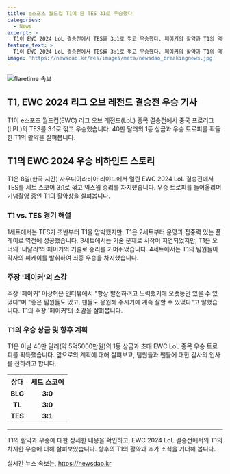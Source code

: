 ```yaml
---
title: e스포츠 월드컵 T1이 중 TES 31로 우승했다
categories:
  - News
excerpt: >
  T1이 EWC 2024 LoL 결승전에서 TES를 3:1로 꺾고 우승했다. 페이커의 활약과 T1의 역전 승리가 주목받았는데, T1은 40만 달러의 상금과 우승 트로피를 획득했다. 페이커는 항상 발전하고 좋은 팀원과 팬의 지지 덕분에 오랫동안 경기에 참여할 수 있었다고 말했다. 앞서 T1은 BLG, TL을 이기고 결승에 올랐다.
feature_text: >
  T1이 EWC 2024 LoL 결승전에서 TES를 3:1로 꺾고 우승했다. 페이커의 활약과 T1의 역전 승리가 주목받았는데, T1은 40만 달러의 상금과 우승 트로피를 획득했다. 페이커는 항상 발전하고 좋은 팀원과 팬의 지지 덕분에 오랫동안 경기에 참여할 수 있었다고 말했다. 앞서 T1은 BLG, TL을 이기고 결승에 올랐다.
image: 'https://newsdao.kr/res/images/meta/newsdao_breakingnews.jpg'
---
```


<p><img src="https://newsdao.kr/res/images/meta/newsdao_breakingnews.jpg" alt="flaretime 속보" /></p>

<h2 data-ke-size="size26">T1, EWC 2024 리그 오브 레전드 결승전 우승 기사</h2>

<p data-ke-size="size16">T1이 e스포츠 월드컵(EWC) 리그 오브 레전드(LoL) 종목 결승전에서 중국 프로리그(LPL)의 TES를 3:1로 꺾고 우승했습니다. 40만 달러의 1등 상금과 우승 트로피를 획들한 T1의 활약을 살펴봅니다.</p>

<h2 data-ke-size="size24">T1의 EWC 2024 우승 비하인드 스토리</h2>

<p data-ke-size="size16">T1은 8일(한국 시간) 사우디아라비아 리야드에서 열린 EWC 2024 LoL 결승전에서 TES를 세트 스코어 3:1로 꺾고 역스윕 승리를 차지했습니다. 우승 트로피를 들어올리며 기념촬영 중인 T1의 활약상을 살펴봅니다.</p>

<h3 data-ke-size="size20">T1 vs. TES 경기 해설</h3>

<p data-ke-size="size16">1세트에서는 TES가 초반부터 T1을 압박했지만, T1은 2세트부터 운영과 집중력 있는 플레이로 역전에 성공했습니다. 3세트에서는 기술 문제로 시작이 지연되었지만, T1은 오너의 '니달리'와 페이커의 기술로 승리를 거머쥐었습니다. 4세트에서는 T1의 팀원들이 각자의 피케이를 발휘하여 최종 우승을 차지했습니다.</p>

<h3 data-ke-size="size20">주장 '페이커'의 소감</h3>

<p data-ke-size="size16">주장 '페이커' 이상혁은 인터뷰에서 "항상 발전하려고 노력했기에 오랫동안 있을 수 있었다"며 "좋은 팀원들도 있고, 팬들도 응원해 주시기에 계속 잘할 수 있었다"고 말했습니다. T1의 주장 '페이커'의 소감을 살펴봅니다.</p>

<h3 data-ke-size="size20">T1의 우승 상금 및 향후 계획</h3>

<p data-ke-size="size16">T1은 이날 40만 달러(약 5억5000만원)의 1등 상금과 초대 EWC LoL 종목 우승 트로피를 획득했습니다. 앞으로의 계획에 대해 살펴보고, 팀원들과 팬들에 대한 감사의 인사를 전하려고 합니다.</p>

<table>
    <tr>
        <th>상대</th>
        <th>세트 스코어</th>
    </tr>
    <tr>
        <td style="text-align: center; height: 17px;"><b>BLG</b></td>
        <td style="text-align: center; height: 17px;"><b>3:0</b></td>
    </tr>
    <tr>
        <td style="text-align: center; height: 17px;"><b>TL</b></td>
        <td style="text-align: center; height: 17px;"><b>3:0</b></td>
    </tr>
    <tr>
        <td style="text-align: center; height: 17px;"><b>TES</b></td>
        <td style="text-align: center; height: 17px;"><b>3:1</b></td>
    </tr>
</table>

<hr>

<p data-ke-size="size16">T1의 활약과 우승에 대한 상세한 내용을 확인하고, EWC 2024 LoL 결승전에서의 T1의 차지한 우승에 대해 살펴보았습니다. 향후의 T1의 활약과 추가 소식을 기대해 봅니다.</p>
실시간 뉴스 속보는, <a href="https://newsdao.kr" rel="dofollow">https://newsdao.kr</a>


